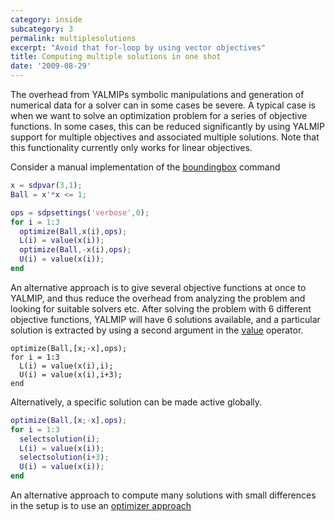 ```yaml
---
category: inside
subcategory: 3
permalink: multiplesolutions
excerpt: "Avoid that for-loop by using vector objectives"
title: Computing multiple solutions in one shot
date: '2009-08-29'
---
```


The overhead from YALMIPs symbolic manipulations and generation of numerical data for a solver can in some cases be severe. A typical case is when we want to solve an optimization problem for a series of objective functions. In some cases, this can be reduced significantly by using YALMIP support for multiple objectives and associated multiple solutions. Note that this functionality currently only works for linear objectives.

Consider a manual implementation of the [boundingbox](/command/boundingbox) command

````matlab
x = sdpvar(3,1);
Ball = x'*x <= 1;

ops = sdpsettings('verbose',0);
for i = 1:3
  optimize(Ball,x(i),ops);
  L(i) = value(x(i));
  optimize(Ball,-x(i),ops);
  U(i) = value(x(i));
end
````

An alternative approach is to give several objective functions at once to YALMIP, and thus reduce the overhead from analyzing the problem and looking for suitable solvers etc. After solving the problem with 6 different objective functions, YALMIP will have 6 solutions available, and a particular solution is extracted by using a second argument in the [value](/command/value) operator.

````
optimize(Ball,[x;-x],ops);
for i = 1:3
  L(i) = value(x(i),i);
  U(i) = value(x(i),i+3);
end
````

Alternatively, a specific solution can be made active globally.

````matlab
optimize(Ball,[x;-x],ops);
for i = 1:3
  selectsolution(i);
  L(i) = value(x(i));
  selectsolution(i+3);
  U(i) = value(x(i));
end
````

An alternative approach to compute many solutions with small differences in the setup is to use an [optimizer approach](/command/optimizer)
